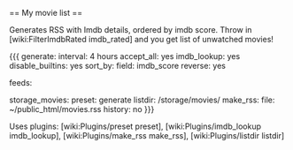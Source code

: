 == My movie list ==

Generates RSS with Imdb details, ordered by imdb score. Throw in [wiki:FilterImdbRated imdb_rated] and you get list of unwatched movies!

{{{
generate:
  interval: 4 hours
  accept_all: yes
  imdb_lookup: yes
  disable_builtins: yes
  sort_by:
    field: imdb_score
    reverse: yes

feeds:

  storage_movies:
    preset: generate
    listdir: /storage/movies/
    make_rss:
      file: ~/public_html/movies.rss
      history: no
}}}

Uses plugins: [wiki:Plugins/preset preset], [wiki:Plugins/imdb_lookup imdb_lookup], [wiki:Plugins/make_rss make_rss], [wiki:Plugins/listdir listdir]
